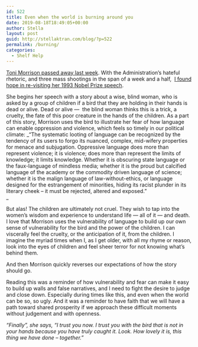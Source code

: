 ```yaml
---
id: 522
title: Even when the world is burning around you
date: 2019-08-18T18:49:05+00:00
author: Stella
layout: post
guid: http://stellaktran.com/blog/?p=522
permalink: /burning/
categories:
  - Shelf Help
---
```

[Toni Morrison passed away last week](https://www.nytimes.com/2019/08/06/books/toni-morrison-death.html?module=inline). With the Administration’s hateful rhetoric, and three mass shootings in the span of a week and a half,&nbsp; [I found hope in re-visiting her 1993 Nobel Prize speech](https://www.nobelprize.org/prizes/literature/1993/morrison/lecture/?_ga=2.225538394.1593246199.1565612767-1841843972.1565612767).  
  
She begins her speech with a story about a wise, blind woman, who is asked by a group of children if a bird that they are holding in their hands is dead or alive. Dead or alive &#8212;&nbsp; the blind woman thinks this is a trick, a cruelty, the fate of this poor creature in the hands of the children. As a part of this story, Morrison uses the bird to illustrate her fear of how language can enable oppression and violence, which feels so timely in our political climate: _“The systematic looting of language can be recognized by the tendency of its users to forgo its nuanced, complex, mid-wifery properties for menace and subjugation. Oppressive language does more than represent violence; it is violence; does more than represent the limits of knowledge; it limits knowledge. Whether it is obscuring state language or the faux-language of mindless media; whether it is the proud but calcified language of the academy or the commodity driven language of science; whether it is the malign language of law-without-ethics, or language designed for the estrangement of minorities, hiding its racist plunder in its literary cheek – it must be rejected, altered and exposed.”  
_ 

But alas! The children are ultimately not cruel. They wish to tap into the women&#8217;s wisdom and experience to understand life &#8212; all of it &#8212; and death. I love that Morrison uses the vulnerability of language to build up our own sense of vulnerability for the bird and the power of the children. I can viscerally feel the cruelty, or the anticipation of it, from the children. I imagine the myriad times when I, as I get older, with all my rhyme or reason, look into the eyes of children and feel sheer terror for not knowing what&#8217;s behind them. 

And then Morrison quickly reverses our expectations of how the story should go. 

Reading this was a reminder of how vulnerability and fear can make it easy to build up walls and false narratives, and I need to fight the desire to judge and close down. Especially during times like this, and even when the world can be so, so ugly. And it was a reminder to have faith that we will have a path toward shared prosperity if we approach these difficult moments without judgement and with openness.  
  
_“Finally”, she says, “I trust you now. I trust you with the bird that is not in your hands because you have truly caught it. Look. How lovely it is, this thing we have done – together.”_